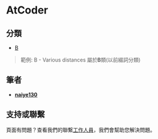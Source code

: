 # AtCoder

## 分類
* [B](https://github.com/mdwiwi0130/coding-program/tree/AtCoder/B)
> 範例:
>B - Various distances 屬於**B**類(以前綴詞分類)
## 筆者
- **[naiye130](https://github.com/mdwiwi0130)**


## 支持或聯繫

頁面有問題？查看我們的聯繫[工作人員](https://www.facebook.com/profile.php?id=100010246299107)，我們會幫助您解決問題。
